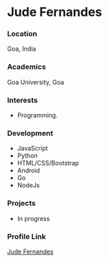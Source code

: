 # Jude Fernandes

### Location

Goa, India

### Academics

Goa University, Goa

### Interests

- Programming.

### Development

- JavaScript
- Python
- HTML/CSS/Bootstrap
- Android
- Go
- NodeJs

### Projects

- In progress

### Profile Link

[Jude Fernandes](https://github.com/judemanutd)
